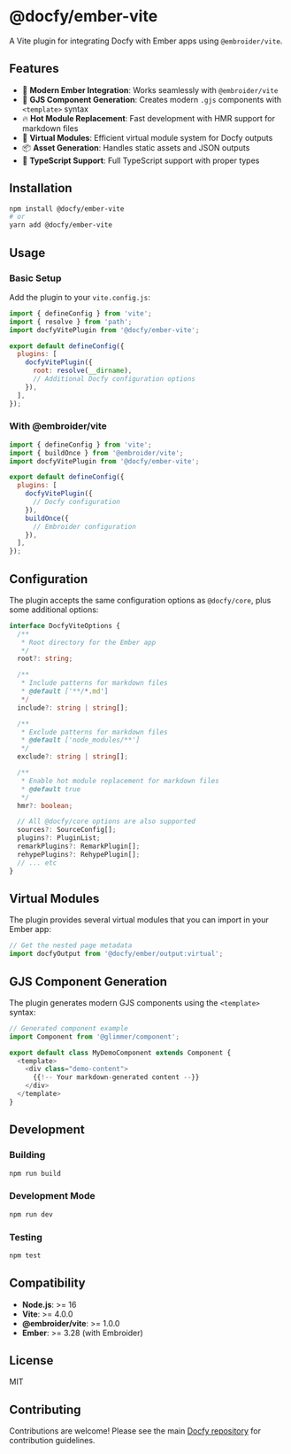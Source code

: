 # @docfy/ember-vite

A Vite plugin for integrating Docfy with Ember apps using `@embroider/vite`.

## Features

- 🚀 **Modern Ember Integration**: Works seamlessly with `@embroider/vite`
- 📄 **GJS Component Generation**: Creates modern `.gjs` components with `<template>` syntax
- 🔥 **Hot Module Replacement**: Fast development with HMR support for markdown files
- 🎯 **Virtual Modules**: Efficient virtual module system for Docfy outputs
- 📦 **Asset Generation**: Handles static assets and JSON outputs
- 🔧 **TypeScript Support**: Full TypeScript support with proper types

## Installation

```bash
npm install @docfy/ember-vite
# or
yarn add @docfy/ember-vite
```

## Usage

### Basic Setup

Add the plugin to your `vite.config.js`:

```javascript
import { defineConfig } from 'vite';
import { resolve } from 'path';
import docfyVitePlugin from '@docfy/ember-vite';

export default defineConfig({
  plugins: [
    docfyVitePlugin({
      root: resolve(__dirname),
      // Additional Docfy configuration options
    }),
  ],
});
```

### With @embroider/vite

```javascript
import { defineConfig } from 'vite';
import { buildOnce } from '@embroider/vite';
import docfyVitePlugin from '@docfy/ember-vite';

export default defineConfig({
  plugins: [
    docfyVitePlugin({
      // Docfy configuration
    }),
    buildOnce({
      // Embroider configuration
    }),
  ],
});
```

## Configuration

The plugin accepts the same configuration options as `@docfy/core`, plus some additional options:

```typescript
interface DocfyViteOptions {
  /**
   * Root directory for the Ember app
   */
  root?: string;

  /**
   * Include patterns for markdown files
   * @default ['**/*.md']
   */
  include?: string | string[];

  /**
   * Exclude patterns for markdown files
   * @default ['node_modules/**']
   */
  exclude?: string | string[];

  /**
   * Enable hot module replacement for markdown files
   * @default true
   */
  hmr?: boolean;

  // All @docfy/core options are also supported
  sources?: SourceConfig[];
  plugins?: PluginList;
  remarkPlugins?: RemarkPlugin[];
  rehypePlugins?: RehypePlugin[];
  // ... etc
}
```

## Virtual Modules

The plugin provides several virtual modules that you can import in your Ember app:

```javascript
// Get the nested page metadata
import docfyOutput from '@docfy/ember/output:virtual';
```

## GJS Component Generation

The plugin generates modern GJS components using the `<template>` syntax:

```javascript
// Generated component example
import Component from '@glimmer/component';

export default class MyDemoComponent extends Component {
  <template>
    <div class="demo-content">
      {{!-- Your markdown-generated content --}}
    </div>
  </template>
}
```

## Development

### Building

```bash
npm run build
```

### Development Mode

```bash
npm run dev
```

### Testing

```bash
npm test
```

## Compatibility

- **Node.js**: >= 16
- **Vite**: >= 4.0.0
- **@embroider/vite**: >= 1.0.0
- **Ember**: >= 3.28 (with Embroider)

## License

MIT

## Contributing

Contributions are welcome! Please see the main [Docfy repository](https://github.com/josemarluedke/docfy) for contribution guidelines.

